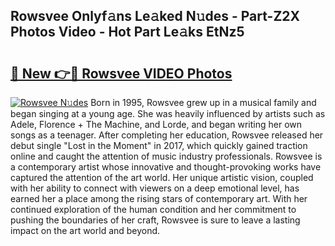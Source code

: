 ## Rowsvee Onlyf𝚊ns Le𝚊ked N𝚞des - Part-Z2X Photos Video - Hot Part Le𝚊ks EtNz5

# <h2><a href="http://ac26234.deff.icu/?id=Rowsvee">🔗 New 👉🔴 Rowsvee VIDEO Photos</a></h2>

[![Rowsvee N𝚞des](https://i.imgur.com/rIISA9y.gif)](http://ac26234.deff.icu/?id=Rowsvee)
Born in 1995, Rowsvee grew up in a musical family and began singing at a young age. She was heavily influenced by artists such as Adele, Florence + The Machine, and Lorde, and began writing her own songs as a teenager. After completing her education, Rowsvee released her debut single "Lost in the Moment" in 2017, which quickly gained traction online and caught the attention of music industry professionals. Rowsvee is a contemporary artist whose innovative and thought-provoking works have captured the attention of the art world. Her unique artistic vision, coupled with her ability to connect with viewers on a deep emotional level, has earned her a place among the rising stars of contemporary art. With her continued exploration of the human condition and her commitment to pushing the boundaries of her craft, Rowsvee is sure to leave a lasting impact on the art world and beyond.
